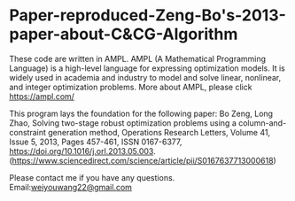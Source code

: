 # Paper-reproduced-Zeng-Bo's-2013-paper-about-C&CG-Algorithm
These code are written in AMPL.
AMPL (A Mathematical Programming Language) is a high-level language for expressing optimization models. It is widely used in academia and industry to model and solve linear, nonlinear, and integer optimization problems. 
More about AMPL, please click https://ampl.com/ 

This program lays the foundation for the following paper:
Bo Zeng, Long Zhao,
Solving two-stage robust optimization problems using a column-and-constraint generation method,
Operations Research Letters,
Volume 41, Issue 5,
2013,
Pages 457-461,
ISSN 0167-6377,
https://doi.org/10.1016/j.orl.2013.05.003.
(https://www.sciencedirect.com/science/article/pii/S0167637713000618)

Please contact me if you have any questions.
Email:weiyouwang22@gmail.com
